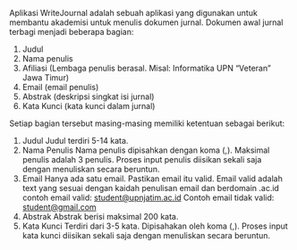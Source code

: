 Aplikasi WriteJournal adalah sebuah aplikasi yang digunakan untuk membantu akademisi untuk 
menulis dokumen jurnal. Dokumen awal jurnal terbagi menjadi beberapa bagian:
1. Judul
2. Nama penulis
3. Afiliasi (Lembaga penulis berasal. Misal: Informatika UPN “Veteran” Jawa Timur)
4. Email (email penulis)
5. Abstrak (deskripsi singkat isi jurnal)
6. Kata Kunci (kata kunci dalam jurnal)

Setiap bagian tersebut masing-masing memiliki ketentuan sebagai berikut:
1. Judul
Judul terdiri 5-14 kata.
2. Nama Penulis
Nama penulis dipisahkan dengan koma (,). Maksimal penulis adalah 3 penulis.
Proses input penulis diisikan sekali saja dengan menuliskan secara beruntun.
3. Email
Hanya ada satu email. Pastikan email itu valid.
Email valid adalah text yang sesuai dengan kaidah penulisan email dan berdomain .ac.id
contoh email valid: student@upnjatim.ac.id
Contoh email tidak valid: student@gmail.com
4. Abstrak
Abstrak berisi maksimal 200 kata.
5. Kata Kunci
Terdiri dari 3-5 kata. Dipisahakan oleh koma (,).
Proses input kata kunci diisikan sekali saja dengan menuliskan secara beruntun.

